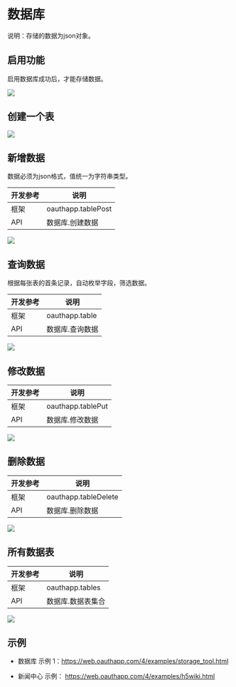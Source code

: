 # 数据库

说明：存储的数据为json对象。

## 启用功能

启用数据库成功后，才能存储数据。

![](https://blob.oauthapp.com/4/app/2/example_database/1.png)

## 创建一个表

![](https://blob.oauthapp.com/4/app/2/example_database/2.png)

## 新增数据

数据必须为json格式，值统一为字符串类型。

| 开发参考  | 说明 |
| ----------- | ----------- |
| 框架 | oauthapp.tablePost |
| API | 数据库.创建数据 |


![](https://blob.oauthapp.com/4/app/2/example_database/3.png)



## 查询数据

根据每张表的首条记录，自动枚举字段，筛选数据。 

| 开发参考  | 说明 |
| ----------- | ----------- |
| 框架 | oauthapp.table |
| API | 数据库.查询数据 |
 
![](https://blob.oauthapp.com/4/app/2/example_database/6.png)

## 修改数据 

 | 开发参考  | 说明 |
| ----------- | ----------- |
| 框架 | oauthapp.tablePut |
| API | 数据库.修改数据 |

![](https://blob.oauthapp.com/4/app/2/example_database/4.png)

## 删除数据

 | 开发参考  | 说明 |
| ----------- | ----------- |
| 框架 | oauthapp.tableDelete |
| API | 数据库.删除数据 |

![](https://blob.oauthapp.com/4/app/2/example_database/5.png)

## 所有数据表

| 开发参考  | 说明 |
| ----------- | ----------- |
| 框架 | oauthapp.tables |
| API | 数据库.数据表集合 |

![](https://blob.oauthapp.com/4/app/2/example_database/7.png)

## 示例

- 数据库 示例 1：https://web.oauthapp.com/4/examples/storage_tool.html

- 新闻中心 示例： https://web.oauthapp.com/4/examples/h5wiki.html